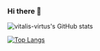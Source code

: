 ### Hi there 👋

![vitalis-virtus's GitHub stats](https://github-readme-stats.vercel.app/api?username=vitalis-virtus&show_icons=true&theme=radical)

[![Top Langs](https://github-readme-stats.vercel.app/api/top-langs/?username=vitalis-virtus&hide_progress=true)](https://github.com/anuraghazra/github-readme-stats)

